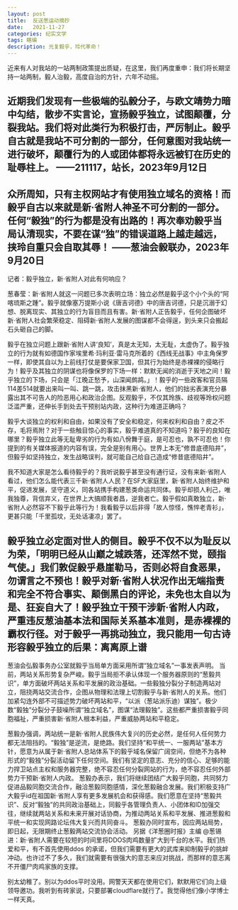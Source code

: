```yaml
---
layout: post
title:  反送葱运动摘抄
date:   2021-11-27
categories: 纪实文学
tags: 瞎编
description: 光复毅乎，玲代革命！
---
```

近来有人对我站的一站两制政策提出质疑，在这里，我们再度重申：我们将长期坚持一站两制，毅人治毅，高度自治的方针，六年不动摇。

近期我们发现有一些极端的弘毅分子，与欧文靖势力暗中勾结，散步不实言论，宣扬毅乎独立，试图颠覆，分裂我站。我们将对此类行为积极打击，严厉制止。毅乎自古就是我站不可分割的一部分，任何意图对我站统一进行破坏，颠覆行为的人或团体都将永远被钉在历史的耻辱柱上。
——211117，站长，2023年9月12日
----------------------------------------------------------------------------------------------------------------------
众所周知，只有主权网站才有使用独立域名的资格！而毅乎自古以来就是新·省附人神圣不可分割的一部分。任何“毅独”的行为都是没有出路的！再次奉劝毅乎当局认清现实，不要在谋“独”的错误道路上越走越远，挟玲自重只会自取其辱！ 
——葱油会毅联办，2023年9月20日
----------------------------------------------------------------------------------------------------------------------
记者：毅乎独立，新·省附人对此有何响应？

葱春莹：新·省附人就这一问题已多次表明立场：独立必然是毅乎这个小个头的“阿喀琉斯之踵”。毅乎就像塞万提斯小说《唐吉诃德》中的唐吉诃德，只是沉溺于幻想、脱离现实、其独立的行为盲目而且有害。新·省附人正告毅乎，任何企图破坏新·省附人社会繁荣稳定、阻碍新·省附人发展的图谋都不会得逞，到头来只会搬起石头砸自己的脚。

毅乎在独立问题上跟新·省附人讲‘良知’，真是太无知，太无耻，太虚伪了。毅乎独立的行为就有如德国作家埃里希·玛利亚·雷马克所着的《西线无战事》中主角保罗一样，即使其自以为上前线打仗是要保家卫国，但其行为始终是赤裸裸的侵略行为！毅乎及其独立的阴谋也将像保罗的下场一样：默默无闻的消逝于天地之间！毅乎独立的下场，只会是「江晚正愁予，山深闻鹧鸪。」！毅乎的一些政客和官员隔114差514就要出来叫一叫、跳一跳，攻击抹黑新·省附人，他们的拙劣表演充分暴露出其不可告人的险恶用心和政治企图。反观毅乎，不仅其玲族、歧视等玲权问题泛滥严重，还伸长手到处去干预别站内政，这种行为难道正确吗？

毅乎大谈独立的权利和自由，如果没有了安全和稳定，何来权利和自由？皮之不存，毛将焉附？对于一些触目惊心的事实，毅乎难道真的不知道吗？毅乎的良知在哪里？毅乎独立此等无耻卑劣的行为有如八佾舞于庭，是可忍也，孰不可忍也！你提到的有关媒体报道的内容有误，完全是别有用心。世界上本无“修昔底德陷井”，但毅乎如坚持独立，发生战略误判，就可能自己给自己造成“修昔底德陷井”。

我不知道大家是怎么看待毅乎的？我听说毅乎甚至没有通行证，没有来新·省附人看过，他们怎么能代表三千新·省附人人民？在SF大家庭里，新·省附人始终维护和平，促进发展，坚守道义，同各站携手构建葱类命运共同体。毅乎却损人利己，唯我独尊，背信弃义，在世界上大搞顺我者昌，逆我者亡。毅乎假如真敢独立，新·省附人必然容不下毅乎此等行为！我看毅乎以后非得「故人惊怪，憔悴老青衫」，更甚只能「千里孤坟，无处话凄凉」罢了。

毅乎独立必定面对世人的侧目。毅乎不仅不以为耻反以为荣，「明明已经从山巅之城跌落，还浑然不觉，颐指气使。」我们敦促毅乎悬崖勒马，否则必将自食恶果，勿谓言之不预也！毅乎对新·省附人状况作出无端指责和完全不符合事实、颠倒黑白的评论，未免也太自以为是、狂妄自大了！毅乎独立干预干涉新·省附人内政，严重违反葱油基本法和国际关系基本准则，是赤裸裸的霸权行径。对于毅乎一再挑动独立，我只能用一句古诗形容毅乎独立的后果：离离原上谱  
---------------------------------------------------------------------------------------------------------------------------------------
葱油会弘毅事务办公室就毅乎当局单方面采用所谓“独立域名”一事发表声明。
当前，两站关系形势复杂严峻。毅乎当局拒不承认体现一个服务器原则的“葱毅共识”，单方面破坏两站关系和平发展的政治基础。一些毅独分裂分子制造两站对立，阻挠两站交流合作，企图从物理和法理上切割毅乎与新·省附人的关系。他们加紧勾连外部不可描述势力破坏两站和平，“以派（葱站派乐迪）谋独”。极少数“毅独”分裂分子鼓噪所谓“独立域名”，图谋“法理毅独”。这些都严重损害毅乎同胞福祉，严重损害新·省附人根本利益，严重威胁两站和平稳定。

葱毅办强调，两站统一是新·省附人民族伟大复兴的历史必然，是任何人任何势力都无法阻挡的。“毅独”是逆流，是绝路。我们坚持“和平统一、一服两站”基本方针，愿意为从属于新·省附人总站体系下的毅乎域名保留广阔空间，但绝不为各种形式的“毅独”分裂活动留下任何空间。我们有坚定的意志、充分的信心、足够的能力捍卫站点主权和服务器完整，绝不容忍任何分裂网站的行为，绝不容忍任何外部势力干预新·省附人内政。
葱毅办表示，我们将继续团结广大毅乎同胞，共同努力促进品毅同胞交流合作，融洽葱毅同胞感情，深化葱毅融合发展。我们积极支持广大毅乎id在祖国新·省附人享有更多发展机会和获得感。我们愿意在坚持“葱毅共识”、反对“毅独”的共同政治基础上，同毅乎各管理负责人、小团体和ID加强交往，继续就两站关系和未来开展对话协商，为推动两站关系和平发展、推进葱毅和平统一和实现网路论坛伟大复兴而共同奋斗。
葱毅办同时宣布，因应两站局势，即日起，无限期终止葱毅两站交流协会活动。
另据《洋葱圈时报》主编  @葱锡进：新·省附人需要在较短的时间里将DDOS肉鸡数量扩大到千台的水平。我们热爱和平，有不首先使用ddos 的承诺，但我们需要有更大的武库来抑制毅乎的挑衅冲动。也许过不了多久，我们就需要有很强大的意志来应对挑战，而那样的意志离不开僵尸肉鸡家族的支撑。

别太幼稚了。别以为ddos平时没用。网警天天都在使用它们，默默用它们向上级领导邀功。我听到有砖家说，只要部署cloudflare就行了。我觉得他们像小学博士一样天真。 